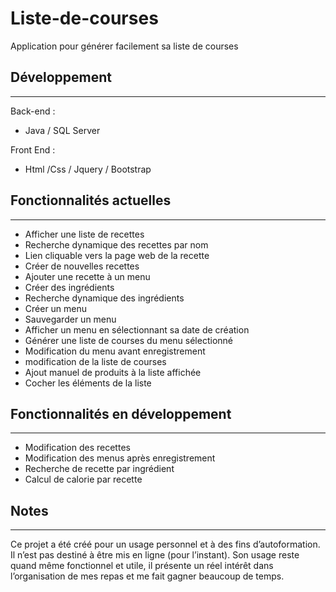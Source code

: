 # Liste-de-courses
Application pour générer facilement sa liste de courses

## Développement
________________________________________

Back-end :
-	Java / SQL Server

Front End :
-	Html /Css / Jquery / Bootstrap

## Fonctionnalités actuelles
________________________________________

- Afficher une liste de recettes
- Recherche dynamique des recettes par nom
- Lien cliquable vers la page web de la recette
- Créer de nouvelles recettes
- Ajouter une recette à un menu
- Créer des ingrédients
- Recherche dynamique des ingrédients
- Créer un menu
- Sauvegarder un menu
- Afficher un menu en sélectionnant sa date de création
- Générer une liste de courses du menu sélectionné
- Modification du menu avant enregistrement
- modification de la liste de courses
- Ajout manuel de produits à la liste affichée
- Cocher les éléments de la liste

## Fonctionnalités en développement
________________________________________

- Modification des recettes
- Modification des menus après enregistrement
- Recherche de recette par ingrédient
- Calcul de calorie par recette

## Notes
________________________________________

Ce projet a été créé pour un usage personnel et à des fins d’autoformation. 
Il n’est pas destiné à être mis en ligne (pour l’instant). Son usage reste quand même fonctionnel et utile, il présente un réel intérêt dans l’organisation de mes repas et me fait gagner beaucoup de temps.
